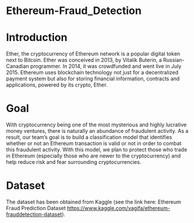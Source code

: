 # Ethereum-Fraud_Detection
# Introduction
Ether, the cryptocurrency of Ethereum network is a popular digital token next to Bitcoin. Ether was conceived in 2013, by Vitalik Buterin, a Russian-Canadian programmer. In 2014, it was crowdfunded and went live in July 2015. Ethereum uses blockchain technology not just for a decentralized payment system but also for storing financial information, contracts and applications, powered by its crypto, Ether. 
# Goal
With cryptocurrency being one of the most mysterious and highly lucrative money ventures, there is naturally an abundance of fraudulent activity. As a result, our team’s goal is to build a classification model that identifies whether or not an Ethereum transaction is valid or not in order to combat this fraudulent activity. With this model, we plan to protect those who trade in Ethereum (especially those who are newer to the cryptocurrency) and help reduce risk and fear surrounding cryptocurrencies.
# Dataset
The dataset has been obtained from Kaggle (see the link here: Ethereum Fraud Prediction Dataset https://www.kaggle.com/vagifa/ethereum-frauddetection-dataset).
